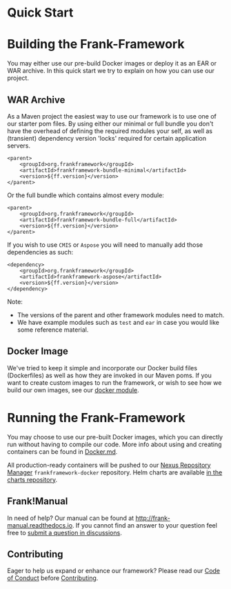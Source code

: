 Quick Start
===============

# Building the Frank-Framework
You may either use our pre-build Docker images or deploy it as an EAR or WAR archive.
In this quick start we try to explain on how you can use our project.


## WAR Archive
As a Maven project the easiest way to use our framework is to use one of our starter pom files.
By using either our minimal or full bundle you don't have the overhead of defining the required modules your self, as well as (transient) dependency version 'locks' required for certain application servers.

```
<parent>
	<groupId>org.frankframework</groupId>
	<artifactId>frankframework-bundle-minimal</artifactId>
	<version>${ff.version}</version>
</parent>
```
Or the full bundle which contains almost every module:

```
<parent>
	<groupId>org.frankframework</groupId>
	<artifactId>frankframework-bundle-full</artifactId>
	<version>${ff.version}</version>
</parent>
```
If you wish to use `CMIS` or `Aspose` you will need to manually add those dependencies as such:

```
<dependency>
	<groupId>org.frankframework</groupId>
	<artifactId>frankframework-aspose</artifactId>
	<version>${ff.version}</version>
</dependency>
```
Note:
- The versions of the parent and other framework modules need to match.
- We have example modules such as `test` and `ear` in case you would like some reference material.

## Docker Image
We've tried to keep it simple and incorporate our Docker build files (Dockerfiles) as well as how they are invoked in our Maven poms.
If you want to create custom images to run the framework, or wish to see how we build our own images, see our [docker module](/docker/README.md).


# Running the Frank-Framework
You may choose to use our pre-built Docker images, which you can directly run without having to compile our code.
More info about using and creating containers can be found in [Docker.md](Docker.md).

All production-ready containers will be pushed to our [Nexus Repository Manager](https://nexus.frankframework.org/) `frankframework-docker` repository. Helm charts are available [in the charts repository](https://github.com/frankframework/charts).

## Frank!Manual
In need of help? Our manual can be found at <http://frank-manual.readthedocs.io>. If you cannot find an answer to your question feel free to [submit a question in discussions](https://github.com/frankframework/frankframework/discussions).

## Contributing
Eager to help us expand or enhance our framework?
Please read our [Code of Conduct](CODE_OF_CONDUCT.md) before [Contributing](CONTRIBUTING.md).
